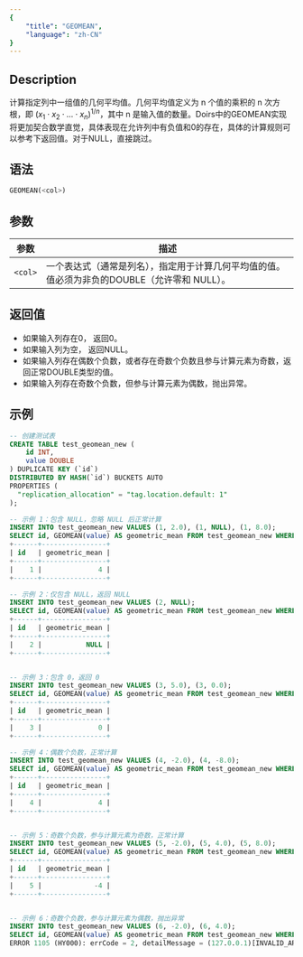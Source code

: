 ```yaml
---
{
    "title": "GEOMEAN",
    "language": "zh-CN"
}
---
```


## Description

计算指定列中一组值的几何平均值。几何平均值定义为 n 个值的乘积的 n 次方根，即 $(x_1 \cdot x_2 \cdot \ldots \cdot x_n)^{1/n}$，其中 n 是输入值的数量。Doirs中的GEOMEAN实现将更加契合数学直觉，具体表现在允许列中有负值和0的存在，具体的计算规则可以参考下返回值。对于NULL，直接跳过。

## 语法

```sql
GEOMEAN(<col>)
```

## 参数

| 参数 | 描述 |
| -- | -- |
| `<col>` | 一个表达式（通常是列名），指定用于计算几何平均值的值。值必须为非负的DOUBLE（允许零和 NULL）。 |

## 返回值

- 如果输入列存在0， 返回0。
- 如果输入列为空， 返回NULL。
- 如果输入列存在偶数个负数，或者存在奇数个负数且参与计算元素为奇数，返回正常DOUBLE类型的值。
- 如果输入列存在奇数个负数，但参与计算元素为偶数，抛出异常。

## 示例

```sql
-- 创建测试表
CREATE TABLE test_geomean_new (
    id INT,
    value DOUBLE
) DUPLICATE KEY (`id`)
DISTRIBUTED BY HASH(`id`) BUCKETS AUTO
PROPERTIES (
  "replication_allocation" = "tag.location.default: 1"
);

-- 示例 1：包含 NULL，忽略 NULL 后正常计算
INSERT INTO test_geomean_new VALUES (1, 2.0), (1, NULL), (1, 8.0);
SELECT id, GEOMEAN(value) AS geometric_mean FROM test_geomean_new WHERE id = 1 GROUP BY id;
+------+----------------+
| id   | geometric_mean |
+------+----------------+
|    1 |              4 |
+------+----------------+

-- 示例 2：仅包含 NULL，返回 NULL
INSERT INTO test_geomean_new VALUES (2, NULL);
SELECT id, GEOMEAN(value) AS geometric_mean FROM test_geomean_new WHERE id = 2 GROUP BY id;
+------+----------------+
| id   | geometric_mean |
+------+----------------+
|    2 |           NULL |
+------+----------------+


-- 示例 3：包含 0，返回 0
INSERT INTO test_geomean_new VALUES (3, 5.0), (3, 0.0);
SELECT id, GEOMEAN(value) AS geometric_mean FROM test_geomean_new WHERE id = 3 GROUP BY id;
+------+----------------+
| id   | geometric_mean |
+------+----------------+
|    3 |              0 |
+------+----------------+

-- 示例 4：偶数个负数，正常计算
INSERT INTO test_geomean_new VALUES (4, -2.0), (4, -8.0);
SELECT id, GEOMEAN(value) AS geometric_mean FROM test_geomean_new WHERE id = 4 GROUP BY id;
+------+----------------+
| id   | geometric_mean |
+------+----------------+
|    4 |              4 |
+------+----------------+


-- 示例 5：奇数个负数，参与计算元素为奇数，正常计算
INSERT INTO test_geomean_new VALUES (5, -2.0), (5, 4.0), (5, 8.0);
SELECT id, GEOMEAN(value) AS geometric_mean FROM test_geomean_new WHERE id = 5 GROUP BY id;
+------+----------------+
| id   | geometric_mean |
+------+----------------+
|    5 |             -4 |
+------+----------------+


-- 示例 6：奇数个负数，参与计算元素为偶数，抛出异常
INSERT INTO test_geomean_new VALUES (6, -2.0), (6, 4.0);
SELECT id, GEOMEAN(value) AS geometric_mean FROM test_geomean_new WHERE id = 6 GROUP BY id;
ERROR 1105 (HY000): errCode = 2, detailMessage = (127.0.0.1)[INVALID_ARGUMENT]Geometric mean is undefined for odd number of negatives with even n
```